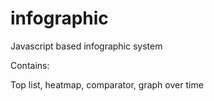# infographic
Javascript based infographic system

Contains:

Top list, heatmap, comparator, graph over time

